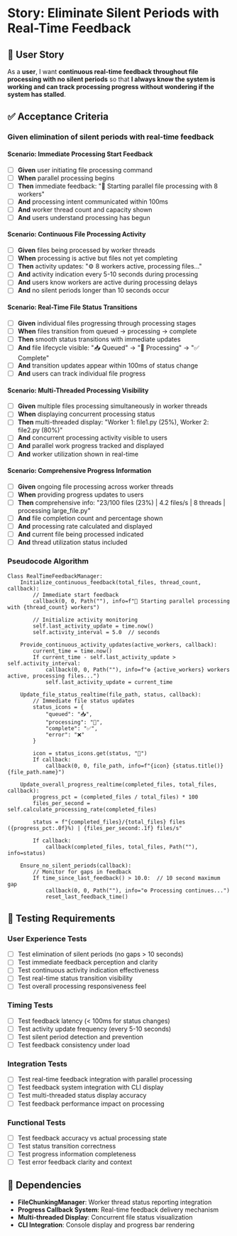 # Story: Eliminate Silent Periods with Real-Time Feedback

## 📖 User Story

As a **user**, I want **continuous real-time feedback throughout file processing with no silent periods** so that **I always know the system is working and can track processing progress without wondering if the system has stalled**.

## ✅ Acceptance Criteria

### Given elimination of silent periods with real-time feedback

#### Scenario: Immediate Processing Start Feedback
- [ ] **Given** user initiating file processing command
- [ ] **When** parallel processing begins
- [ ] **Then** immediate feedback: "🚀 Starting parallel file processing with 8 workers"
- [ ] **And** processing intent communicated within 100ms
- [ ] **And** worker thread count and capacity shown
- [ ] **And** users understand processing has begun

#### Scenario: Continuous File Processing Activity
- [ ] **Given** files being processed by worker threads
- [ ] **When** processing is active but files not yet completing
- [ ] **Then** activity updates: "⚙️ 8 workers active, processing files..."
- [ ] **And** activity indication every 5-10 seconds during processing
- [ ] **And** users know workers are active during processing delays
- [ ] **And** no silent periods longer than 10 seconds occur

#### Scenario: Real-Time File Status Transitions
- [ ] **Given** individual files progressing through processing stages
- [ ] **When** files transition from queued → processing → complete
- [ ] **Then** smooth status transitions with immediate updates
- [ ] **And** file lifecycle visible: "📥 Queued" → "🔄 Processing" → "✅ Complete"
- [ ] **And** transition updates appear within 100ms of status change
- [ ] **And** users can track individual file progress

#### Scenario: Multi-Threaded Processing Visibility
- [ ] **Given** multiple files processing simultaneously in worker threads
- [ ] **When** displaying concurrent processing status
- [ ] **Then** multi-threaded display: "Worker 1: file1.py (25%), Worker 2: file2.py (80%)"
- [ ] **And** concurrent processing activity visible to users
- [ ] **And** parallel work progress tracked and displayed
- [ ] **And** worker utilization shown in real-time

#### Scenario: Comprehensive Progress Information
- [ ] **Given** ongoing file processing across worker threads
- [ ] **When** providing progress updates to users
- [ ] **Then** comprehensive info: "23/100 files (23%) | 4.2 files/s | 8 threads | processing large_file.py"
- [ ] **And** file completion count and percentage shown
- [ ] **And** processing rate calculated and displayed
- [ ] **And** current file being processed indicated
- [ ] **And** thread utilization status included

### Pseudocode Algorithm

```
Class RealTimeFeedbackManager:
    Initialize_continuous_feedback(total_files, thread_count, callback):
        // Immediate start feedback
        callback(0, 0, Path(""), info=f"🚀 Starting parallel processing with {thread_count} workers")
        
        // Initialize activity monitoring
        self.last_activity_update = time.now()
        self.activity_interval = 5.0  // seconds
        
    Provide_continuous_activity_updates(active_workers, callback):
        current_time = time.now()
        If current_time - self.last_activity_update > self.activity_interval:
            callback(0, 0, Path(""), info=f"⚙️ {active_workers} workers active, processing files...")
            self.last_activity_update = current_time
            
    Update_file_status_realtime(file_path, status, callback):
        // Immediate file status updates
        status_icons = {
            "queued": "📥",
            "processing": "🔄", 
            "complete": "✅",
            "error": "❌"
        }
        
        icon = status_icons.get(status, "🔄")
        If callback:
            callback(0, 0, file_path, info=f"{icon} {status.title()} {file_path.name}")
            
    Update_overall_progress_realtime(completed_files, total_files, callback):
        progress_pct = (completed_files / total_files) * 100
        files_per_second = self.calculate_processing_rate(completed_files)
        
        status = f"{completed_files}/{total_files} files ({progress_pct:.0f}%) | {files_per_second:.1f} files/s"
        
        If callback:
            callback(completed_files, total_files, Path(""), info=status)
            
    Ensure_no_silent_periods(callback):
        // Monitor for gaps in feedback
        If time_since_last_feedback() > 10.0:  // 10 second maximum gap
            callback(0, 0, Path(""), info="⚙️ Processing continues...")
            reset_last_feedback_time()
```

## 🧪 Testing Requirements

### User Experience Tests
- [ ] Test elimination of silent periods (no gaps > 10 seconds)
- [ ] Test immediate feedback perception and clarity
- [ ] Test continuous activity indication effectiveness
- [ ] Test real-time status transition visibility
- [ ] Test overall processing responsiveness feel

### Timing Tests
- [ ] Test feedback latency (< 100ms for status changes)
- [ ] Test activity update frequency (every 5-10 seconds)
- [ ] Test silent period detection and prevention
- [ ] Test feedback consistency under load

### Integration Tests
- [ ] Test real-time feedback integration with parallel processing
- [ ] Test feedback system integration with CLI display
- [ ] Test multi-threaded status display accuracy
- [ ] Test feedback performance impact on processing

### Functional Tests
- [ ] Test feedback accuracy vs actual processing state
- [ ] Test status transition correctness
- [ ] Test progress information completeness
- [ ] Test error feedback clarity and context

## 🔗 Dependencies

- **FileChunkingManager**: Worker thread status reporting integration
- **Progress Callback System**: Real-time feedback delivery mechanism
- **Multi-threaded Display**: Concurrent file status visualization
- **CLI Integration**: Console display and progress bar rendering